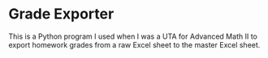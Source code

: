 # Grade Exporter
This is a Python program I used when I was a UTA for Advanced Math II to export homework grades from a raw Excel sheet to the master Excel sheet.
